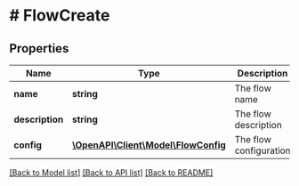 # # FlowCreate

## Properties

Name | Type | Description | Notes
------------ | ------------- | ------------- | -------------
**name** | **string** | The flow name |
**description** | **string** | The flow description |
**config** | [**\OpenAPI\Client\Model\FlowConfig**](FlowConfig.md) | The flow configuration |

[[Back to Model list]](../../README.md#models) [[Back to API list]](../../README.md#endpoints) [[Back to README]](../../README.md)
